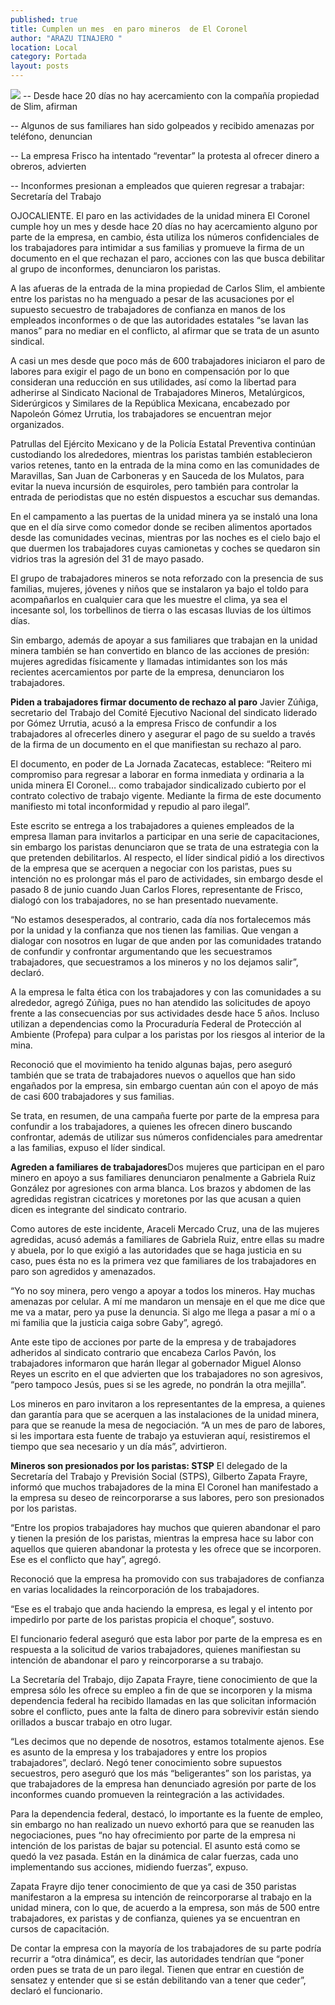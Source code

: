 ```yaml
---
published: true
title: Cumplen un mes  en paro mineros  de El Coronel
author: "ARAZU TINAJERO "
location: Local
category: Portada
layout: posts
---
```


![](http://i.imgur.com/ZdDewLWm.jpg)
-- Desde hace 20 días no hay acercamiento con la compañía propiedad de Slim, afirman 

-- Algunos de sus familiares han sido golpeados y recibido amenazas por teléfono, denuncian

-- La empresa Frisco ha intentado “reventar” la protesta al ofrecer dinero a obreros, advierten

-- Inconformes presionan a empleados que quieren regresar a trabajar: Secretaría del Trabajo


OJOCALIENTE. El paro en las actividades de la unidad minera El Coronel cumple hoy un mes y desde hace 20 días no hay acercamiento alguno por parte de la empresa, en cambio, ésta utiliza los números confidenciales de los trabajadores para intimidar a sus familias y promueve la firma de un documento en el que rechazan el paro, acciones con las que busca debilitar al grupo de inconformes, denunciaron los paristas.

A las afueras de la entrada de la mina propiedad de Carlos Slim, el ambiente entre los paristas no ha menguado a pesar de las acusaciones por el supuesto secuestro de trabajadores de confianza en manos de los empleados inconformes o de que las autoridades estatales “se lavan las manos” para no mediar en el conflicto, al afirmar que se trata de un asunto sindical.

A casi un mes desde que poco más de 600 trabajadores iniciaron el paro de labores para exigir el pago de un bono en compensación por lo que consideran una reducción en sus utilidades, así como la libertad para adherirse al Sindicato Nacional de Trabajadores Mineros, Metalúrgicos, Siderúrgicos y Similares de la República Mexicana, encabezado por Napoleón Gómez Urrutia, los trabajadores se encuentran mejor organizados.

Patrullas del Ejército Mexicano y de la Policía Estatal Preventiva continúan custodiando los alrededores, mientras los paristas también establecieron varios retenes, tanto en la entrada de la mina como en las comunidades de Maravillas, San Juan de Carboneras y en Sauceda de los Mulatos, para evitar la nueva incursión de esquiroles, pero también para controlar la entrada de periodistas que no estén dispuestos a escuchar sus demandas.

En el campamento a las puertas de la unidad minera ya se instaló una lona que en el día sirve como comedor donde se reciben alimentos aportados desde las comunidades vecinas, mientras por las noches es el cielo bajo el que duermen los trabajadores cuyas camionetas y coches se quedaron sin vidrios tras la agresión del 31 de mayo pasado.

El grupo de trabajadores mineros se nota reforzado con la presencia de sus familias, mujeres, jóvenes y niños que se instalaron ya bajo el toldo para acompañarlos en cualquier cara que les muestre el clima, ya sea el incesante sol, los torbellinos de tierra o las escasas lluvias de los últimos días.

Sin embargo, además de apoyar a sus familiares que trabajan en la unidad minera también se han convertido en blanco de las acciones de presión: mujeres agredidas físicamente y llamadas intimidantes son los más recientes acercamientos por parte de la empresa, denunciaron los trabajadores.

**Piden a trabajadores firmar 
documento de rechazo al paro**
Javier Zúñiga, secretario del Trabajo del Comité Ejecutivo Nacional del sindicato liderado por Gómez Urrutia, acusó a la empresa Frisco de confundir a los trabajadores al ofrecerles dinero y asegurar el pago de su sueldo a través de la firma de un documento en el que manifiestan su rechazo al paro.

El documento, en poder de La Jornada Zacatecas, establece: “Reitero mi compromiso para regresar a laborar en forma inmediata y ordinaria a la unida minera El Coronel… como trabajador sindicalizado cubierto por el contrato colectivo de trabajo vigente. Mediante la firma de este documento manifiesto mi total inconformidad y repudio al paro ilegal”.

Este escrito se entrega a los trabajadores a quienes empleados de la empresa llaman para invitarlos a participar en una serie de capacitaciones, sin embargo los paristas denunciaron que se trata de una estrategia con la que pretenden debilitarlos.
Al respecto, el líder sindical pidió a los directivos de la empresa que se acerquen a negociar con los paristas, pues su intención no es prolongar más el paro de actividades, sin embargo desde el pasado 8 de junio cuando Juan Carlos Flores, representante de Frisco, dialogó con los trabajadores, no se han presentado nuevamente.

“No estamos desesperados, al contrario, cada día nos fortalecemos más por la unidad y la confianza que nos tienen las familias. Que vengan a dialogar con nosotros en lugar de que anden por las comunidades tratando de confundir y confrontar argumentando que les secuestramos trabajadores, que secuestramos a los mineros y no los dejamos salir”, declaró.

A la empresa le falta ética con los trabajadores y con las comunidades a su alrededor, agregó Zúñiga, pues no han atendido las solicitudes de apoyo frente a las consecuencias por sus actividades desde hace 5 años. Incluso utilizan a dependencias como la Procuraduría Federal de Protección al Ambiente (Profepa) para culpar a los paristas por los riesgos al interior de la mina.

Reconoció que el movimiento ha tenido algunas bajas, pero aseguró también que se trata de trabajadores nuevos o aquellos que han sido engañados por la empresa, sin embargo cuentan aún con el apoyo de más de casi 600 trabajadores y sus familias.

Se trata, en resumen, de una campaña fuerte por parte de la empresa para confundir a los trabajadores, a quienes les ofrecen dinero buscando confrontar, además de utilizar sus números confidenciales para amedrentar a las familias, expuso el líder sindical.

**Agreden a familiares de trabajadores**Dos mujeres que participan en el paro minero en apoyo a sus familiares denunciaron penalmente a Gabriela Ruiz González por agresiones con arma blanca. Los brazos y abdomen de las agredidas registran cicatrices y moretones por las que acusan a quien dicen es integrante del sindicato contrario.

Como autores de este incidente, Araceli Mercado Cruz, una de las mujeres agredidas, acusó además a familiares de Gabriela Ruiz, entre ellas su madre y abuela, por lo que exigió a las autoridades que se haga justicia en su caso, pues ésta no es la primera vez que familiares de los trabajadores en paro son agredidos y amenazados.

“Yo no soy minera, pero vengo a apoyar a todos los mineros. Hay muchas amenazas por celular. A mí me mandaron un mensaje en el que me dice que me va a matar, pero ya puse la denuncia. Si algo me llega a pasar a mí o a mi familia que la justicia caiga sobre Gaby”, agregó.

Ante este tipo de acciones por parte de la empresa y de trabajadores adheridos al sindicato contrario que encabeza Carlos Pavón, los trabajadores informaron que harán llegar al gobernador Miguel Alonso Reyes un escrito en el que advierten que los trabajadores no son agresivos, “pero tampoco Jesús, pues si se les agrede, no pondrán la otra mejilla”.

Los mineros en paro invitaron a los representantes de la empresa, a quienes dan garantía para que se acerquen a las instalaciones de la unidad minera, para que se reanude la mesa de negociación. “A un mes de paro de labores, si les importara esta fuente de trabajo ya estuvieran aquí, resistiremos el tiempo que sea necesario y un día más”, advirtieron.

**Mineros son presionados 
por los paristas: STSP**
El delegado de la Secretaría del Trabajo y Previsión Social (STPS), Gilberto Zapata Frayre, informó que muchos trabajadores de la mina El Coronel han manifestado a la empresa su deseo de reincorporarse a sus labores, pero son presionados por los paristas.

“Entre los propios trabajadores hay muchos que quieren abandonar el paro y tienen la presión de los paristas, mientras la empresa hace su labor con aquellos que quieren abandonar la protesta y les ofrece que se incorporen. Ese es el conflicto que hay”, agregó.

Reconoció que la empresa ha promovido con sus trabajadores de confianza en varias localidades la reincorporación de los trabajadores. 

“Ese es el trabajo que anda haciendo la empresa, es legal y el intento por impedirlo por parte de los paristas propicia el choque”, sostuvo.

El funcionario federal aseguró que esta labor por parte de la empresa es en respuesta a la solicitud de varios trabajadores, quienes manifiestan su intención de abandonar el paro y reincorporarse a su trabajo.

La Secretaría del Trabajo, dijo Zapata Frayre, tiene conocimiento de que la empresa sólo les ofrece su empleo a fin de que se incorporen y la misma dependencia federal ha recibido llamadas en las que solicitan información sobre el conflicto, pues ante la falta de dinero para sobrevivir están siendo orillados a buscar trabajo en otro lugar.

“Les decimos que no depende de nosotros, estamos totalmente ajenos. Ese es asunto de la empresa y los trabajadores y entre los propios trabajadores”, declaró.
Negó tener conocimiento sobre supuestos secuestros, pero aseguró que los más “beligerantes” son los paristas, ya que trabajadores de la empresa han denunciado agresión por parte de los inconformes cuando promueven la reintegración a las actividades.

Para la dependencia federal, destacó, lo importante es la fuente de empleo, sin embargo no han realizado un nuevo exhortó para que se reanuden las negociaciones, pues “no hay ofrecimiento por parte de la empresa ni intención de los paristas de bajar su potencial. El asunto está como se quedó la vez pasada. Están en la dinámica de calar fuerzas, cada uno implementando sus acciones, midiendo 
fuerzas”, expuso.

Zapata Frayre dijo tener conocimiento de que ya casi de 350 paristas manifestaron a la empresa su intención de reincorporarse al trabajo en la unidad minera, con lo que, de acuerdo a la empresa, son más de 500 entre trabajadores, ex paristas y de confianza, quienes ya se encuentran en cursos de capacitación.

De contar la empresa con la mayoría de los trabajadores de su parte podría recurrir a “otra dinámica”, es decir, las autoridades tendrían que “poner orden pues se trata de un paro ilegal. Tienen que entrar en cuestión de sensatez y entender que si se están debilitando van a tener que ceder”, declaró el funcionario.
